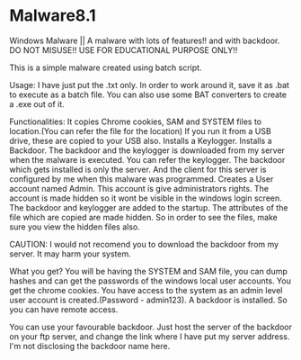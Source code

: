 # Malware8.1
Windows Malware || A malware with lots of features!! and with backdoor. DO NOT MISUSE!! USE FOR EDUCATIONAL PURPOSE ONLY!!

This is a simple malware created using batch script. 

Usage:
I have just put the .txt only. In order to work around it, save it as .bat to execute as a batch file. You can also use some BAT converters to create a .exe out of it.

Functionalities:
It copies Chrome cookies, SAM and SYSTEM files to location.(You can refer the file for the location)
If you run it from a USB drive, these are copied to your USB also.
Installs a Keylogger.
Installs a Backdoor.
The backdoor and the keylogger is downloaded from my server when the malware is executed. You can refer the keylogger. The backdoor which gets installed is only the server. And the client for this server is configured by me when this malware was programmed.
Creates a User account named Admin.
This account is give administrators rights.
The account is made hidden so it wont be visible in the windows login screen.
The backdoor and keylogger are added to the startup.
The attributes of the file which are copied are made hidden. So in order to see the files, make sure you view the hidden files also.

CAUTION: I would not recomend you to download the backdoor from my server. It may harm your system.

What you get?
You will be having the SYSTEM and SAM file, you can dump hashes and can get the passwords of the windows local user accounts.
You get the chrome cookies.
You have access to the system as an admin level user account is created.(Password - admin123).
A backdoor is installed. So you can have remote access.

You can use your favourable backdoor. Just host the server of the backdoor on your ftp server, and change the link where I have put my server address. I'm not disclosing the backdoor name here.